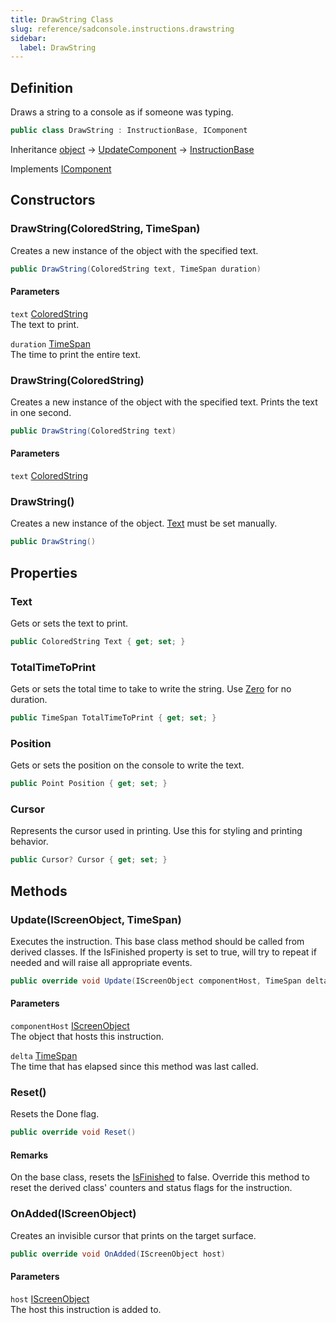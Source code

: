 ```yaml
---
title: DrawString Class
slug: reference/sadconsole.instructions.drawstring
sidebar:
  label: DrawString
---
```

## Definition

Draws a string to a console as if someone was typing.

```csharp title="C#"
public class DrawString : InstructionBase, IComponent
```

Inheritance [object](https://learn.microsoft.com/dotnet/api/system.object/) → [UpdateComponent](../sadconsole.components.updatecomponent/) → [InstructionBase](../sadconsole.instructions.instructionbase/)

Implements [IComponent](../sadconsole.components.icomponent/)

## Constructors

### DrawString(ColoredString, TimeSpan)

Creates a new instance of the object with the specified text.

```csharp title="C#"
public DrawString(ColoredString text, TimeSpan duration)
```

#### Parameters

`text` [ColoredString](../sadconsole.coloredstring/)  
The text to print.

`duration` [TimeSpan](https://learn.microsoft.com/dotnet/api/system.timespan/)  
The time to print the entire text.


### DrawString(ColoredString)

Creates a new instance of the object with the specified text. Prints the text in one second.

```csharp title="C#"
public DrawString(ColoredString text)
```

#### Parameters

`text` [ColoredString](../sadconsole.coloredstring/)  


### DrawString()

Creates a new instance of the object. [Text](../sadconsole.instructions.drawstring/#text/) must be set manually.

```csharp title="C#"
public DrawString()
```


## Properties

### Text

Gets or sets the text to print.

```csharp title="C#"
public ColoredString Text { get; set; }
```

### TotalTimeToPrint

Gets or sets the total time to take to write the string. Use [Zero](https://learn.microsoft.com/dotnet/api/system.timespan.zero/) for no duration.

```csharp title="C#"
public TimeSpan TotalTimeToPrint { get; set; }
```

### Position

Gets or sets the position on the console to write the text.

```csharp title="C#"
public Point Position { get; set; }
```

### Cursor

Represents the cursor used in printing. Use this for styling and printing behavior.

```csharp title="C#"
public Cursor? Cursor { get; set; }
```

## Methods

### Update(IScreenObject, TimeSpan)

Executes the instruction. This base class method should be called from derived classes. If the IsFinished property is set to true, will try to repeat if needed and will raise all appropriate events.

```csharp title="C#"
public override void Update(IScreenObject componentHost, TimeSpan delta)
```

#### Parameters

`componentHost` [IScreenObject](../sadconsole.iscreenobject/)  
The object that hosts this instruction.

`delta` [TimeSpan](https://learn.microsoft.com/dotnet/api/system.timespan/)  
The time that has elapsed since this method was last called.


### Reset()

Resets the Done flag.

```csharp title="C#"
public override void Reset()
```

#### Remarks

On the base class, resets the [IsFinished](../sadconsole.instructions.instructionbase/#isfinished/) to false. Override this method to reset the derived class' counters and status flags for the instruction.

### OnAdded(IScreenObject)

Creates an invisible cursor that prints on the target surface.

```csharp title="C#"
public override void OnAdded(IScreenObject host)
```

#### Parameters

`host` [IScreenObject](../sadconsole.iscreenobject/)  
The host this instruction is added to.